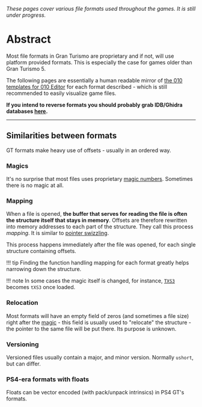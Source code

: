 *These pages cover various file formats used throughout the games. It is still under progress.*

# Abstract

Most file formats in Gran Turismo are proprietary and if not, will use platform provided formats. This is especially the case for games older than Gran Turismo 5. 

The following pages are essentially a human readable mirror of [the 010 templates for 010 Editor](https://github.com/Nenkai/GT-File-Specifications-Documentation/tree/master/Formats) for each format described - which is still recommended to easily visualize game files.

**If you intend to reverse formats you should probably grab IDB/Ghidra databases [here](../code_reversing.md).**

---

## Similarities between formats

GT formats make heavy use of offsets - usually in an ordered way.

### Magics

It's no surprise that most files uses proprietary [magic numbers](https://en.wikipedia.org/wiki/File_format#Magic_number). Sometimes there is no magic at all.

### Mapping

When a file is opened, **the buffer that serves for reading the file is often the structure itself that stays in memory**. Offsets are therefore rewritten into memory addresses to each part of the structure. They call this process *mapping*. It is similar to [pointer swizzling](https://en.wikipedia.org/wiki/Pointer_swizzling).

This process happens immediately after the file was opened, for each single structure containing offsets. 

!!! tip
    Finding the function handling mapping for each format greatly helps narrowing down the structure.

!!! note
    In some cases the magic itself is changed, for instance, [`TXS3`](../formats/texture/img_txs3_textureset3.md) becomes `tXS3` once loaded.
    
### Relocation

Most formats will have an empty field of zeros (and sometimes a file size) right after the [magic](https://en.wikipedia.org/wiki/File_format#Magic_number) - this field is usually used to "relocate" the structure - the pointer to the same file will be put there. Its purpose is unknown.

### Versioning

Versioned files usually contain a major, and minor version. Normally `ushort`, but can differ.

### PS4-era formats with floats

Floats can be vector encoded (with pack/unpack intrinsics) in PS4 GT's formats.